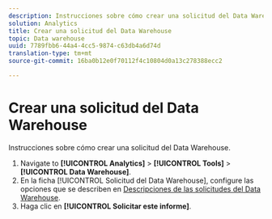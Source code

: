 ```yaml
---
description: Instrucciones sobre cómo crear una solicitud del Data Warehouse.
solution: Analytics
title: Crear una solicitud del Data Warehouse
topic: Data warehouse
uuid: 7789fbb6-44a4-4cc5-9874-c63db4a6d74d
translation-type: tm+mt
source-git-commit: 16ba0b12e0f70112f4c10804d0a13c278388ecc2

---
```



# Crear una solicitud del Data Warehouse

Instrucciones sobre cómo crear una solicitud del Data Warehouse.

1. Navigate to **[!UICONTROL Analytics]** &gt; **[!UICONTROL Tools]** &gt; **[!UICONTROL Data Warehouse]**.
1. En la ficha [!UICONTROL Solicitud del Data Warehouse], configure las opciones que se describen en [Descripciones de las solicitudes del Data Warehouse](/help/export/data-warehouse/data-warehouse.md#section_F21C78ED36884C389C852E876AF5CDE8).
1. Haga clic en **[!UICONTROL Solicitar este informe]**.
